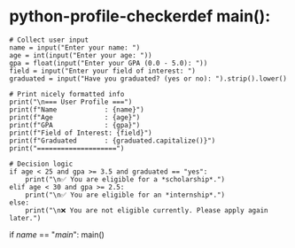 # python-profile-checkerdef main():
    # Collect user input
    name = input("Enter your name: ")
    age = int(input("Enter your age: "))
    gpa = float(input("Enter your GPA (0.0 - 5.0): "))
    field = input("Enter your field of interest: ")
    graduated = input("Have you graduated? (yes or no): ").strip().lower()

    # Print nicely formatted info
    print("\n=== User Profile ===")
    print(f"Name            : {name}")
    print(f"Age             : {age}")
    print(f"GPA             : {gpa}")
    print(f"Field of Interest: {field}")
    print(f"Graduated       : {graduated.capitalize()}")
    print("====================")

    # Decision logic
    if age < 25 and gpa >= 3.5 and graduated == "yes":
        print("\n✅ You are eligible for a *scholarship*.")
    elif age < 30 and gpa >= 2.5:
        print("\n✅ You are eligible for an *internship*.")
    else:
        print("\n❌ You are not eligible currently. Please apply again later.")

if _name_ == "_main_":
    main()
